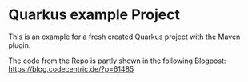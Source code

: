 # Quarkus example Project

This is an example for a fresh created Quarkus project with the Maven plugin. 

The code from the Repo is partly shown in the following Blogpost: 
https://blog.codecentric.de/?p=61485